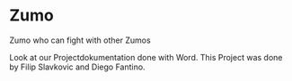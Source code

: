 # Zumo
Zumo who can fight with other Zumos

Look at our Projectdokumentation done with Word. 
This Project was done by Filip Slavkovic and Diego Fantino.
